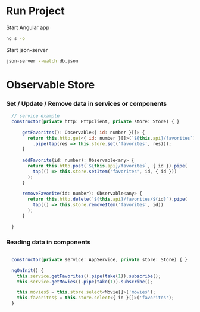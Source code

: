 # Run Project

Start Angular app
```bash
ng s -o
```

Start json-server
```bash
json-server --watch db.json
```

# Observable Store

### Set / Update / Remove data in services or components
```js
  // service example
  constructor(private http: HttpClient, private store: Store) { }
 
      getFavorites(): Observable<{ id: number }[]> {
        return this.http.get<{ id: number }[]>(`${this.api}/favorites`)
          .pipe(tap(res => this.store.set('favorites', res)));
      }
    
      addFavorite(id: number): Observable<any> {
        return this.http.post(`${this.api}/favorites`, { id }).pipe(
          tap(() => this.store.setItem('favorites', id, { id }))
        );
      }
    
      removeFavorite(id: number): Observable<any> {
        return this.http.delete(`${this.api}/favorites/${id}`).pipe(
          tap(() => this.store.removeItem('favorites', id))
        );
      }

  }
```

### Reading data in components
```js

  constructor(private service: AppService, private store: Store) { }

  ngOnInit() {
    this.service.getFavorites().pipe(take(1)).subscribe();
    this.service.getMovies().pipe(take(1)).subscribe();

    this.movies$ = this.store.select<Movie[]>('movies');
    this.favorites$ = this.store.select<{ id }[]>('favorites');
  }
```
